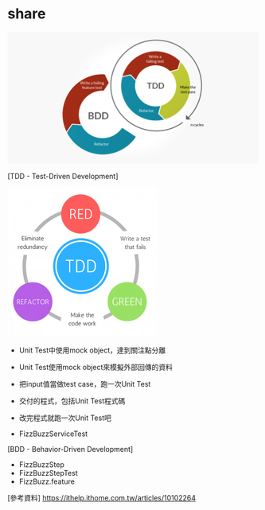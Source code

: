 # share
![image](https://github.com/frieda0503/share_repo/blob/master/tdd_v_bdd_cycle-1024x538.png)

[TDD - Test-Driven Development]

![image](https://github.com/frieda0503/share_repo/blob/master/TDD-e1492712699769-300x300.png)
  * Unit Test中使用mock object，達到關注點分離
  * Unit Test使用mock object來模擬外部回傳的資料
  * 把input值當做test case，跑一次Unit Test
  * 交付的程式，包括Unit Test程式碼
  * 改完程式就跑一次Unit Test吧
 
 * FizzBuzzServiceTest

[BDD - Behavior-Driven Development]

 * FizzBuzzStep
 * FizzBuzzStepTest
 * FizzBuzz.feature
 
 
 [參考資料]
 https://ithelp.ithome.com.tw/articles/10102264

